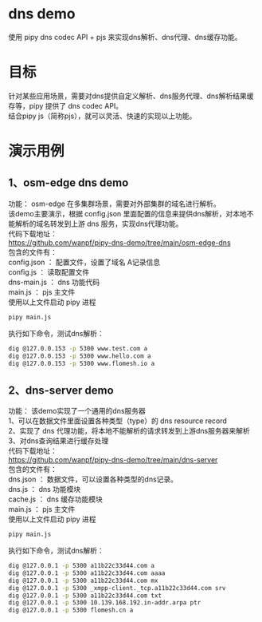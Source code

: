 # dns demo
使用 pipy dns codec API + pjs 来实现dns解析、dns代理、dns缓存功能。  

# 目标
针对某些应用场景，需要对dns提供自定义解析、dns服务代理、dns解析结果缓存等，pipy 提供了 dns codec API。  
结合pipy js（简称pjs），就可以灵活、快速的实现以上功能。
# 演示用例
## 1、osm-edge dns demo  
功能：
osm-edge 在多集群场景，需要对外部集群的域名进行解析。  
该demo主要演示，根据 config.json 里面配置的信息来提供dns解析，对本地不能解析的域名转发到上游 dns 服务，实现dns代理功能。  
代码下载地址：  
https://github.com/wanpf/pipy-dns-demo/tree/main/osm-edge-dns  
包含的文件有：    
config.json  ： 配置文件，设置了域名 A记录信息  
config.js    ： 读取配置文件  
dns-main.js  ： dns 功能代码  
main.js      ： pjs 主文件  
使用以上文件启动 pipy 进程  
```bash
pipy main.js
```
执行如下命令，测试dns解析：  
```bash
dig @127.0.0.153 -p 5300 www.test.com a
dig @127.0.0.153 -p 5300 www.hello.com a
dig @127.0.0.153 -p 5300 www.flomesh.io a
```
## 2、dns-server demo  
功能： 
该demo实现了一个通用的dns服务器  
1、可以在数据文件里面设置各种类型（type）的 dns resource record  
2、实现了 dns 代理功能，将本地不能解析的请求转发到上游dns服务器来解析  
3、对dns查询结果进行缓存处理  
代码下载地址：  
https://github.com/wanpf/pipy-dns-demo/tree/main/dns-server  
包含的文件有：    
dns.json  ： 数据文件，可以设置各种类型的dns记录。  
dns.js    ： dns 功能模块  
cache.js  ： dns 缓存功能模块  
main.js      ： pjs 主文件  
使用以上文件启动 pipy 进程  
```bash
pipy main.js
```
执行如下命令，测试dns解析：  
```bash
dig @127.0.0.1 -p 5300 a11b22c33d44.com a
dig @127.0.0.1 -p 5300 a11b22c33d44.com aaaa
dig @127.0.0.1 -p 5300 a11b22c33d44.com mx
dig @127.0.0.1 -p 5300 _xmpp-client._tcp.a11b22c33d44.com srv
dig @127.0.0.1 -p 5300 a11b22c33d44.com txt
dig @127.0.0.1 -p 5300 10.139.168.192.in-addr.arpa ptr
dig @127.0.0.1 -p 5300 flomesh.cn a
```  


